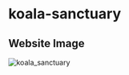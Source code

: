 # koala-sanctuary

## Website Image
![koala_sanctuary](https://user-images.githubusercontent.com/15930792/100495048-89266080-3115-11eb-8d90-515d485e5fcf.PNG)
